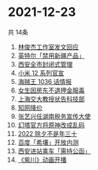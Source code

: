 # 2021-12-23
  共 14条

  <!-- BEGIN -->
  <!-- 最后更新时间:Thu Dec 23 2021 03:11:54 GMT+0000 (Coordinated Universal Time) -->
  1. [林俊杰工作室发文回应](https://www.zhihu.com/search?q=林俊杰)
1. [英特尔「禁用新疆产品」](https://www.zhihu.com/search?q=英特尔)
1. [西安全市封闭式管理](https://www.zhihu.com/search?q=西安封闭式管理)
1. [小米 12 系列官宣](https://www.zhihu.com/search?q=小米12)
1. [海贼王 1036 话情报](https://www.zhihu.com/search?q=海贼王)
1. [女生因房东不退押金服毒](https://www.zhihu.com/search?q=大三女生服毒身亡)
1. [上海交大教授状告科技部](https://www.zhihu.com/search?q=上海交大教授)
1. [知网降价](https://www.zhihu.com/search?q=知网)
1. [张艺兴任湖南税务宣传大使](https://www.zhihu.com/search?q=张艺兴)
1. [幻塔官方将原神改成乱码](https://www.zhihu.com/search?q=原神)
1. [2022 除夕不是年三十](https://www.zhihu.com/search?q=2022年三十)
1. [百度「希壤」开放内测](https://www.zhihu.com/search?q=希壤)
1. [西安进站乘车「需持公函」](https://www.zhihu.com/search?q=西安火车站)
1. [《紫川》动画开播](https://www.zhihu.com/search?q=紫川)
  <!-- END -->
  